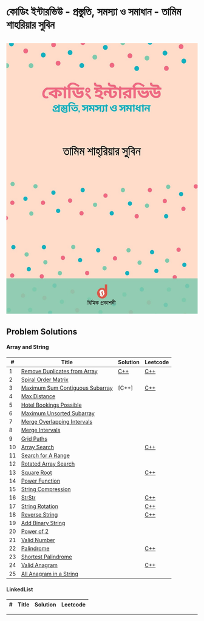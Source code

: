 # কোডিং ইন্টারভিউ - প্রস্তুতি, সমস্যা ও সমাধান - তামিম শাহরিয়ার সুবিন

![book](book.jpg)
---
## Problem Solutions
#### Array and String

| # | Title | Solution | Leetcode |
|---| ----- | -------- | ---------- |
| 1 | [Remove Duplicates from Array](https://leetcode.com/problems/remove-duplicates-from-sorted-array/description/) | [C++](Solutions/1.Array_and_String/1.Remove_Duplicates_from_Array.cpp) | [C++](Solutions/0.Leetcode/26.remove-duplicates-from-sorted-array.cpp) |
| 2 | [Spiral Order Matrix](https://leetcode.com/problems/spiral-matrix/description/) | | |
| 3 | [Maximum Sum Contiguous Subarray](https://leetcode.com/problems/maximum-subarray/) | [C++] | [C++](Solutions/0.Leetcode/53.maximum-subarray.cpp) |
| 4 | [Max Distance](https://www.interviewbit.com/problems/max-distance/) | | |
| 5 | [Hotel Bookings Possible](https://www.interviewbit.com/problems/hotel-bookings-possible/) | | |
| 6 | [Maximum Unsorted Subarray](https://www.interviewbit.com/problems/maximum-unsorted-subarray/) | | |
| 7 | [Merge Overlapping Intervals](https://leetcode.com/problems/merge-intervals/)| | |
| 8 | [Merge Intervals](https://leetcode.com/problems/merge-intervals/)| | |
| 9 | [Grid Paths](https://leetcode.com/problems/unique-paths/) | | |
| 10 | [Array Search](https://leetcode.com/problems/search-insert-position/description/)| | [C++](Solutions\0.Leetcode\35.search-insert-position.cpp) |
| 11 | [Search for A Range](https://leetcode.com/problems/find-first-and-last-position-of-element-in-sorted-array/) | | |
| 12 | [Rotated Array Search](https://leetcode.com/problems/search-in-rotated-sorted-array/) | | |
| 13 | [Square Root](https://leetcode.com/problems/sqrtx/description/) | | [C++](Solutions\0.Leetcode\69.sqrtx.cpp) |
| 14 | [Power Function](https://leetcode.com/problems/powx-n/description/) | | |
| 15 | [String Compression](https://leetcode.com/problems/string-compression/description/) | | |
| 16 | [StrStr](https://leetcode.com/problems/find-the-index-of-the-first-occurrence-in-a-string/description/) | | [C++](Solutions\0.Leetcode\28.find-the-index-of-the-first-occurrence-in-a-string.cpp) |
| 17 | [String Rotation](https://leetcode.com/problems/rotate-string/description/) | | [C++](Solutions/0.Leetcode/796.rotate-string.cpp) |
| 18 | [Reverse String](https://leetcode.com/problems/reverse-string/description/) | | [C++](Solutions\0.Leetcode\334.reverse-string.cpp) |
| 19 | [Add Binary String](https://leetcode.com/problems/add-binary/description/) | | |
| 20 | [Power of 2](https://leetcode.com/problems/power-of-two/description/) | | |
| 21 | [Valid Number](https://leetcode.com/problems/valid-number/description/) | | |
| 22 | [Palindrome](https://leetcode.com/problems/valid-palindrome/description/) | | [C++](Solutions\0.Leetcode\125.valid-palindrome.cpp) |
| 23 | [Shortest Palindrome](https://leetcode.com/problems/shortest-palindrome/description/) | | |
| 24 | [Valid Anagram](https://leetcode.com/problems/valid-anagram/description/) | | [C++](Solutions\0.Leetcode\242.valid-anagram.cpp) |
| 25 | [All Anagram in a String](https://leetcode.com/problems/find-all-anagrams-in-a-string/description/) | | |


#### LinkedList
| # | Title | Solution | Leetcode |
|---| ----- | -------- | ---------- |

---
